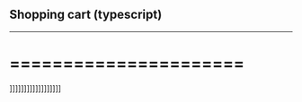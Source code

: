 ## Shopping cart (typescript)
------------------------------
======================
======================
]]]]]]]]]]]]]]]]]]
